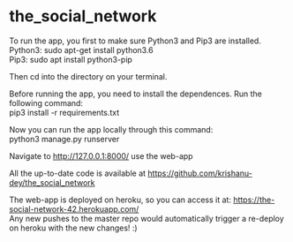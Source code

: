# the_social_network

To run the app, you first to make sure Python3 and Pip3 are installed.  
	Python3: sudo apt-get install python3.6  
	Pip3: sudo apt install python3-pip  
  
Then cd into the directory on your terminal.  
  
Before running the app, you need to install the dependences. Run the following command:  
	pip3 install -r requirements.txt  
  
Now you can run the app locally through this command:  
	python3 manage.py runserver  
  
Navigate to http://127.0.0.1:8000/ use the web-app  
  
  
All the up-to-date code is available at https://github.com/krishanu-dey/the_social_network  
  
The web-app is deployed on heroku, so you can access it at: https://the-social-network-42.herokuapp.com/  
Any new pushes to the master repo would automatically trigger a re-deploy on heroku with the new changes! :)
